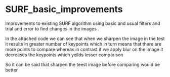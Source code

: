 # SURF_basic_improvements
Improvements to existing SURF algorithm using basic and usual filters and trial and error to find changes in the images .

In the attached code we can see that when we sharpen the image in the test it results in greater number of keypoints which in turn means that there are more points to compare whereas in contrast if we apply blur on the image it decreases the keypoints which yeilds lesser comparison 

So it can be said that sharpen the teest image before comparing would be better 
